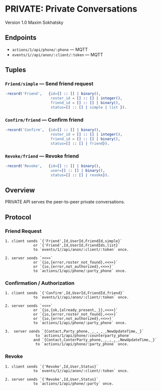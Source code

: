 PRIVATE: Private Conversations
==============================

Version 1.0 Maxim Sokhatsky

Endpoints
---------

* `actions/1/api/phone/:phone` — MQTT
* `events/1//api/anon/:client/:token` — MQTT

Tuples
------

### `Friend/simple` — Send friend request

```erlang
-record('Friend',   {id=[] :: [] | binary(),
                     roster_id = [] :: [] | integer(),
                     friend_id = [] :: [] | binary(),
                     status=[] :: [] | simple | list }).
```

### `Confirm/friend` — Confirm friend

```erlang
-record('Confirm',  {id=[] :: [] | binary(),
                     roster_id = [] :: [] | integer(),
                     friend_id = [] :: [] | binary(),
                     status=[] :: [] | friend}).
```

### `Revoke/friend` — Revoke friend

```erlang
-record('Revoke',   {id=[] :: [] | binary(),
                     user=[] :: [] | binary(),
                     status=[] :: [] | revoke}).
```

Overview
--------

PRIVATE API serves the peer-to-peer private conversations.

Protocol
--------

### Friend Request

```
1. client sends `{'Friend',Id,UserId,FriendId,simple}`
             or `{'Friend',Id,UserId,FriendIds,list}`
             to `events/1//api/anon/:client/:token` once.
```

```
2. server sends `<<>>`
             or `{io,{error,roster_not_found},<<>>}`
             or `{io,{error,not_authorized},<<>>}`
             to `actions/1/api/phone/:party_phone` once.
```

### Confirmation / Authorization

```
1. client sends `{'Confirm',Id,UserId,FriendId,friend}`
             to `events/1//api/anon/:client/:token` once.
```

```
2. server sends `<<>>`
             or `{io,{ok,{already_present,_}},<<>>}`
             or `{io,{error,roster_not_found},<<>>}`
             or `{io,{error,not_authorized},<<>>}`
             to `actions/1/api/phone/:party_phone` once.
```

```
3.  server sends `{Contact,Party_phone,_,_,_,_,NewUpdateTime,_}`
              to `actions/1/api/phone/:counterparty_phone`
             and `{Contact,ConterParty_phone,_,_,_,_,NewUpdateTime,_}`
              to `actions/1/api/phone/:party_phone` once.
```

### Revoke

```
1. client sends `{'Revoke',Id,User,Status}`
             to `events/1//api/anon/:client/:token` once.
```

```
2. server sends `{'Revoke',Id,User,Status}`
             to `actions/1/api/phone/:party` once.
```

